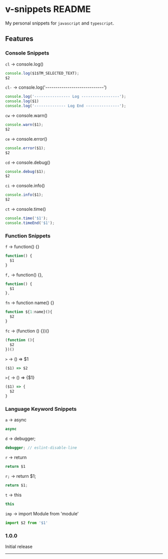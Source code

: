 # v-snippets README

My personal snippets for `javascript` and `typescript`.

## Features
### Console Snippets

`cl` → console.log()

```javascript
console.log($1$TM_SELECTED_TEXT);
$2
```

`cl-` → console.log('-----------------------------')

```javascript
console.log('---------------- Log -----------------');
console.log($1)
console.log('-------------- Log End ---------------');
```

`cw` → console.warn()

```javascript
console.warn($1);
$2
```

`ce` → console.error()

```javascript
console.error($1);
$2
```

`cd` → console.debug()

```javascript
console.debug($1);
$2
```

`ci` → console.info()

```javascript
console.info($1);
$2
```

`ct` → console.time()

```javascript
console.time('$1');
console.timeEnd('$1');
```

### Function Snippets

`f` → function() {}

```javascript
function() {
  $1
}
```

`f,` → function() {},

```javascript
function() {
  $1
},
```

`fn` → function name() {}

```javascript
function ${1:name}(){
  $2
}
```

`fc` → (function () {})()

```javascript
(function (){
  $2
})()
```

`>` → () => $1

```javascript
($1) => $2
```

`>{` → () => {$1}

```javascript
($1) => {
  $2
}
```

### Language Keyword Snippets

`a` → async

```javascript
async 
```

`d` → debugger;

```javascript
debugger; // eslint-disable-line
```

`r` → return

```javascript
return $1
```

`r;` → return $1;

```javascript
return $1;
```

`t` → this

```javascript
this
```

`imp` → import Module from 'module'

```javascript
import $2 from '$1'
```

### 1.0.0

Initial release

---
